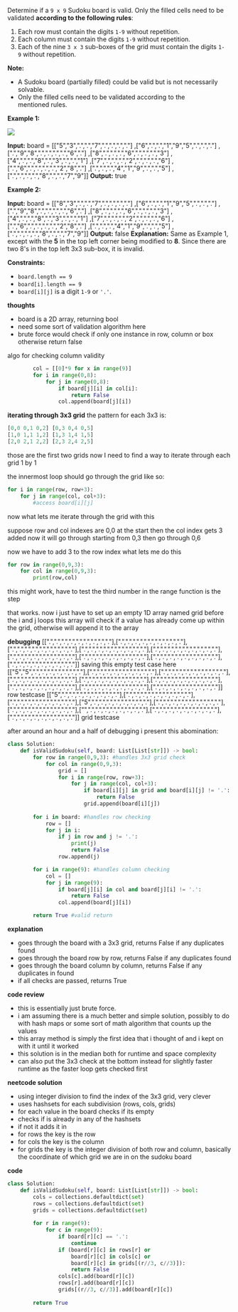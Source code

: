 Determine if a `9 x 9` Sudoku board is valid. Only the filled cells need to be validated **according to the following rules**:

1. Each row must contain the digits `1-9` without repetition.
2. Each column must contain the digits `1-9` without repetition.
3. Each of the nine `3 x 3` sub-boxes of the grid must contain the digits `1-9` without repetition.

**Note:**

- A Sudoku board (partially filled) could be valid but is not necessarily solvable.
- Only the filled cells need to be validated according to the mentioned rules.

**Example 1:**

![](https://upload.wikimedia.org/wikipedia/commons/thumb/f/ff/Sudoku-by-L2G-20050714.svg/250px-Sudoku-by-L2G-20050714.svg.png)

**Input:** board = 
[["5","3",".",".","7",".",".",".","."]
,["6",".",".","1","9","5",".",".","."]
,[".","9","8",".",".",".",".","6","."]
,["8",".",".",".","6",".",".",".","3"]
,["4",".",".","8",".","3",".",".","1"]
,["7",".",".",".","2",".",".",".","6"]
,[".","6",".",".",".",".","2","8","."]
,[".",".",".","4","1","9",".",".","5"]
,[".",".",".",".","8",".",".","7","9"]]
**Output:** true

**Example 2:**

**Input:** board = 
[["8","3",".",".","7",".",".",".","."]
,["6",".",".","1","9","5",".",".","."]
,[".","9","8",".",".",".",".","6","."]
,["8",".",".",".","6",".",".",".","3"]
,["4",".",".","8",".","3",".",".","1"]
,["7",".",".",".","2",".",".",".","6"]
,[".","6",".",".",".",".","2","8","."]
,[".",".",".","4","1","9",".",".","5"]
,[".",".",".",".","8",".",".","7","9"]]
**Output:** false
**Explanation:** Same as Example 1, except with the **5** in the top left corner being modified to **8**. Since there are two 8's in the top left 3x3 sub-box, it is invalid.

**Constraints:**

- `board.length == 9`
- `board[i].length == 9`
- `board[i][j]` is a digit `1-9` or `'.'`.

**thoughts**
* board is a 2D array, returning bool
* need some sort of validation algorithm here
* brute force would check if only one instance in row, column or box otherwise return false

algo for checking column validity
```python
        col = [[0]*9 for x in range(9)]
        for i in range(0,8):
            for j in range(0,8):
                if board[j][i] in col[i]:
                    return False
                col.append(board[j][i])
```

**iterating through 3x3 grid**
the pattern for each 3x3 is:
```python
[0,0 0,1 0,2] [0,3 0,4 0,5]
[1,0 1,1 1,2] [1,3 1,4 1,5]
[2,0 2,1 2,2] [2,3 2,4 2,5]
```
those are the first two grids
now I need to find a way to iterate through each grid 1 by 1

the innermost loop should go through the grid like so:
```python
for i in range(row, row+3):
	for j in range(col, col+3):
		#access board[i][j]
```
now what lets me iterate through the grid with this

suppose row and col indexes are 0,0 at the start
then the col index gets 3 added
now it will go through starting from 0,3
then go through 0,6

now we have to add 3 to the row index
what lets me do this

```python
for row in range(0,9,3):
	for col in range(0,9,3):
		print(row,col)
```
this might work, have to test
the third number in the range function is the step

that works.
now i just have to set up an empty 1D array named grid before the i and j loops
this array will check if a value has already come up within the grid, otherwise will append it to the array

**debugging**
[[".",".",".",".",".",".",".",".","."],[".",".",".",".",".",".",".",".","."],[".",".",".",".",".",".",".",".","."],[".",".",".",".",".",".",".",".","."],[".",".",".",".",".",".",".",".","."],[".",".",".",".",".",".",".",".","."],[".",".",".",".",".",".",".",".","."],[".",".",".",".",".",".",".",".","."],[".",".",".",".",".",".",".",".","."]]
saving this empty test case here
[["5","5",".",".",".",".",".",".","."],[".",".",".",".",".",".",".",".","."],[".",".",".",".",".",".",".",".","."],[".",".",".",".",".",".",".",".","."],[".",".",".",".",".",".",".",".","."],[".",".",".",".",".",".",".",".","."],[".",".",".",".",".",".",".",".","."],[".",".",".",".",".",".",".",".","."],[".",".",".",".",".",".",".",".","."]]
row testcase
[["5",".",".",".",".",".",".",".","."],[".",".",".",".",".",".",".",".","."],[".",".",".",".",".",".",".",".","."],["5",".",".",".",".",".",".",".","."],[".",".",".",".",".",".",".",".","."],[".",".",".",".",".",".",".",".","."],["",".",".",".",".",".",".",".","."],[".",".",".",".",".",".",".",".","."],[".",".",".",".",".",".",".",".","."]]
grid testcase

after around an hour and a half of debugging i present this abomination:
```python
class Solution:
    def isValidSudoku(self, board: List[List[str]]) -> bool:
        for row in range(0,9,3): #handles 3x3 grid check
            for col in range(0,9,3):
                grid = [] 
                for i in range(row, row+3):
                    for j in range(col, col+3):
                        if board[i][j] in grid and board[i][j] != '.':
                            return False
                        grid.append(board[i][j])
                        
        for i in board: #handles row checking
            row = []
            for j in i:
                if j in row and j != '.':
                    print(j)
                    return False
                row.append(j)

        for i in range(9): #handles column checking
            col = []
            for j in range(9):
                if board[j][i] in col and board[j][i] != '.':
                    return False
                col.append(board[j][i])

        return True #valid return
```

**explanation**
* goes through the board with a 3x3 grid, returns False if any duplicates found
* goes through the board row by row, returns False if any duplicates found
* goes through the board column by column, returns False if any duplicates in found
* if all checks are passed, returns True

**code review**
* this is essentially just brute force.
* i am assuming there is a much better and simple solution, possibly to do with hash maps or some sort of math algorithm that counts up the values
* this array method is simply the first idea that i thought of and i kept on with it until it worked
* this solution is in the median both for runtime and space complexity
* can also put the 3x3 check at the bottom instead for slightly faster runtime as the faster loop gets checked first

**neetcode solution**
* using integer division to find the index of the 3x3 grid, very clever
* uses hashsets for each subdivision (rows, cols, grids)
* for each value in the board checks if its empty
* checks if is already in any of the hashsets
* if not it adds it in
* for rows the key is the row
* for cols the key is the column
* for grids the key is the integer division of both row and column, basically the coordinate of which grid we are in on the sudoku board

**code**
```python
class Solution:
    def isValidSudoku(self, board: List[List[str]]) -> bool:
        cols = collections.defaultdict(set)
        rows = collections.defaultdict(set)
        grids = collections.defaultdict(set)
        
        for r in range(9):
            for c in range(9):
                if board[r][c] == '.':
                    continue
                if (board[r][c] in rows[r] or
                    board[r][c] in cols[c] or
                    board[r][c] in grids[(r//3, c//3)]):
                    return False
                cols[c].add(board[r][c])
                rows[r].add(board[r][c])
                grids[(r//3, c//3)].add(board[r][c])
                
        return True
```
